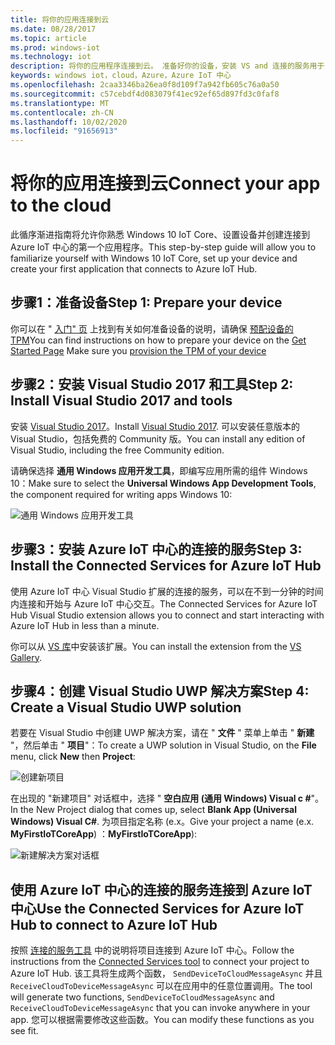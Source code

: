 ```yaml
---
title: 将你的应用连接到云
ms.date: 08/28/2017
ms.topic: article
ms.prod: windows-iot
ms.technology: iot
description: 将你的应用程序连接到云。 准备好你的设备，安装 VS and 连接的服务用于 Azure IoT 中心，创建 UWP 解决方案，然后连接到 Azure IoT 中心。
keywords: windows iot，cloud，Azure，Azure IoT 中心
ms.openlocfilehash: 2caa3346ba26ea0f8d109f7a942fb605c76a0a50
ms.sourcegitcommit: c57cebdf4d083079f41ec92ef65d897fd3c0faf8
ms.translationtype: MT
ms.contentlocale: zh-CN
ms.lasthandoff: 10/02/2020
ms.locfileid: "91656913"
---
```

# <a name="connect-your-app-to-the-cloud"></a><span data-ttu-id="f1e99-105">将你的应用连接到云</span><span class="sxs-lookup"><span data-stu-id="f1e99-105">Connect your app to the cloud</span></span>

<span data-ttu-id="f1e99-106">此循序渐进指南将允许你熟悉 Windows 10 IoT Core、设置设备并创建连接到 Azure IoT 中心的第一个应用程序。</span><span class="sxs-lookup"><span data-stu-id="f1e99-106">This step-by-step guide will allow you to familiarize yourself with Windows 10 IoT Core, set up your device and create your first application that connects to Azure IoT Hub.</span></span>

## <a name="step-1-prepare-your-device"></a><span data-ttu-id="f1e99-107">步骤1：准备设备</span><span class="sxs-lookup"><span data-stu-id="f1e99-107">Step 1: Prepare your device</span></span>

<span data-ttu-id="f1e99-108">你可以在 " [入门" 页](https://developer.microsoft.com/en-us/windows/iot/getstarted) 上找到有关如何准备设备的说明，请确保 [预配设备的 TPM](../connect-to-cloud/ConnectDeviceToCloud.md)</span><span class="sxs-lookup"><span data-stu-id="f1e99-108">You can find instructions on how to prepare your device on the [Get Started Page](https://developer.microsoft.com/en-us/windows/iot/getstarted) Make sure you [provision the TPM of your device](../connect-to-cloud/ConnectDeviceToCloud.md)</span></span>

## <a name="step-2-install-visual-studio-2017-and-tools"></a><span data-ttu-id="f1e99-109">步骤2：安装 Visual Studio 2017 和工具</span><span class="sxs-lookup"><span data-stu-id="f1e99-109">Step 2: Install Visual Studio 2017 and tools</span></span>

<span data-ttu-id="f1e99-110">安装 [Visual Studio 2017](https://go.microsoft.com/fwlink/?linkid=845271)。</span><span class="sxs-lookup"><span data-stu-id="f1e99-110">Install [Visual Studio 2017](https://go.microsoft.com/fwlink/?linkid=845271).</span></span> <span data-ttu-id="f1e99-111">可以安装任意版本的 Visual Studio，包括免费的 Community 版。</span><span class="sxs-lookup"><span data-stu-id="f1e99-111">You can install any edition of Visual Studio, including the free Community edition.</span></span>

<span data-ttu-id="f1e99-112">请确保选择 **通用 Windows 应用开发工具**，即编写应用所需的组件 Windows 10：</span><span class="sxs-lookup"><span data-stu-id="f1e99-112">Make sure to select the **Universal Windows App Development Tools**, the component required for writing apps Windows 10:</span></span>

![通用 Windows 应用开发工具](../media/ConnectAppToCloud/install_tools_for_windows10.png)

## <a name="step-3-install-the-connected-services-for-azure-iot-hub"></a><span data-ttu-id="f1e99-114">步骤3：安装 Azure IoT 中心的连接的服务</span><span class="sxs-lookup"><span data-stu-id="f1e99-114">Step 3: Install the Connected Services for Azure IoT Hub</span></span>

<span data-ttu-id="f1e99-115">使用 Azure IoT 中心 Visual Studio 扩展的连接的服务，可以在不到一分钟的时间内连接和开始与 Azure IoT 中心交互。</span><span class="sxs-lookup"><span data-stu-id="f1e99-115">The Connected Services for Azure IoT Hub Visual Studio extension allows you to connect and start interacting with Azure IoT Hub in less than a minute.</span></span>

<span data-ttu-id="f1e99-116">你可以从 [VS 库](https://aka.ms/azure-iot-hub-vs-2017-cs-vs-gallery)中安装该扩展。</span><span class="sxs-lookup"><span data-stu-id="f1e99-116">You can install the extension from the [VS Gallery](https://aka.ms/azure-iot-hub-vs-2017-cs-vs-gallery).</span></span>

## <a name="step-4-create-a-visual-studio-uwp-solution"></a><span data-ttu-id="f1e99-117">步骤4：创建 Visual Studio UWP 解决方案</span><span class="sxs-lookup"><span data-stu-id="f1e99-117">Step 4: Create a Visual Studio UWP solution</span></span>

<span data-ttu-id="f1e99-118">若要在 Visual Studio 中创建 UWP 解决方案，请在 " **文件** " 菜单上单击 " **新建** "，然后单击 " **项目**"：</span><span class="sxs-lookup"><span data-stu-id="f1e99-118">To create a UWP solution in Visual Studio, on the **File** menu, click **New** then **Project**:</span></span>

![创建新项目](../media/ConnectAppToCloud/new_project_menu.png)

<span data-ttu-id="f1e99-120">在出现的 "新建项目" 对话框中，选择 " **空白应用 (通用 Windows) Visual c #**"。</span><span class="sxs-lookup"><span data-stu-id="f1e99-120">In the New Project dialog that comes up, select **Blank App (Universal Windows) Visual C#**.</span></span> <span data-ttu-id="f1e99-121">为项目指定名称 (e.x。</span><span class="sxs-lookup"><span data-stu-id="f1e99-121">Give your project a name (e.x.</span></span> <span data-ttu-id="f1e99-122">**MyFirstIoTCoreApp**) ：</span><span class="sxs-lookup"><span data-stu-id="f1e99-122">**MyFirstIoTCoreApp**):</span></span>

![新建解决方案对话框](../media/ConnectAppToCloud/new_solution.png)

## <a name="use-the-connected-services-for-azure-iot-hub-to-connect-to-azure-iot-hub"></a><span data-ttu-id="f1e99-124">使用 Azure IoT 中心的连接的服务连接到 Azure IoT 中心</span><span class="sxs-lookup"><span data-stu-id="f1e99-124">Use the Connected Services for Azure IoT Hub to connect to Azure IoT Hub</span></span>

<span data-ttu-id="f1e99-125">按照 [连接的服务工具](https://aka.ms/azure-iot-hub-vs-2017-cs-vs-gallery) 中的说明将项目连接到 Azure IoT 中心。</span><span class="sxs-lookup"><span data-stu-id="f1e99-125">Follow the instructions from the [Connected Services tool](https://aka.ms/azure-iot-hub-vs-2017-cs-vs-gallery) to connect your project to Azure IoT Hub.</span></span> <span data-ttu-id="f1e99-126">该工具将生成两个函数， `SendDeviceToCloudMessageAsync` 并且 `ReceiveCloudToDeviceMessageAsync` 可以在应用中的任意位置调用。</span><span class="sxs-lookup"><span data-stu-id="f1e99-126">The tool will generate two functions, `SendDeviceToCloudMessageAsync` and `ReceiveCloudToDeviceMessageAsync` that you can invoke anywhere in your app.</span></span> <span data-ttu-id="f1e99-127">您可以根据需要修改这些函数。</span><span class="sxs-lookup"><span data-stu-id="f1e99-127">You can modify these functions as you see fit.</span></span>  

